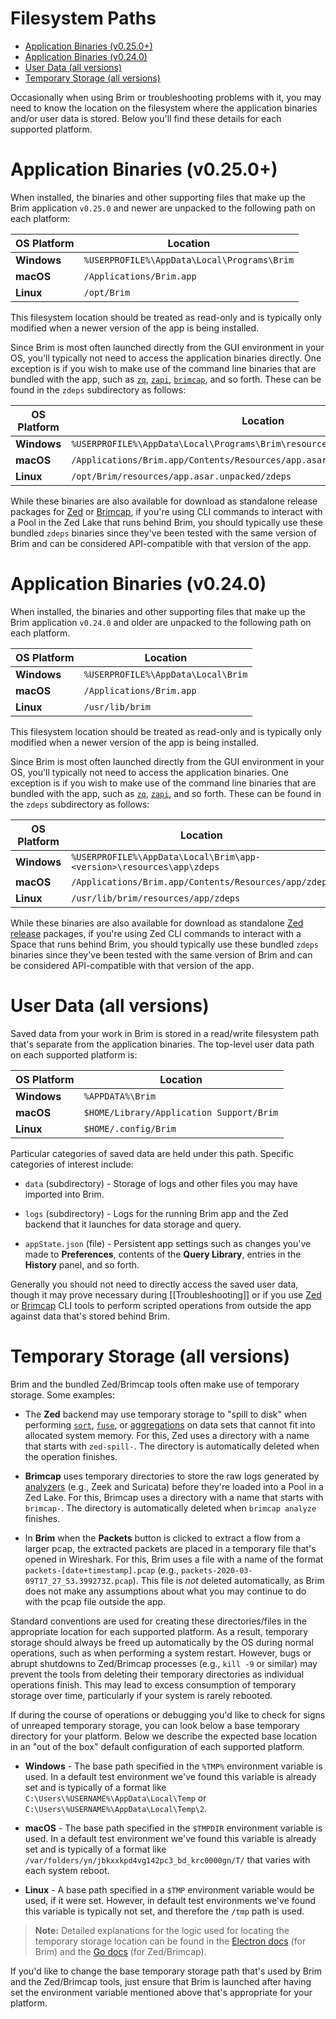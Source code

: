 # Filesystem Paths

- [Application Binaries (v0.25.0+)](#application-binaries-v0250)
- [Application Binaries (v0.24.0)](#application-binaries-v0240)
- [User Data (all versions)](#user-data-all-versions)
- [Temporary Storage (all versions)](#temporary-storage-all-versions)

Occasionally when using Brim or troubleshooting problems with it, you may need
to know the location on the filesystem where the application binaries and/or user
data is stored. Below you'll find these details for each supported platform.

# Application Binaries (v0.25.0+)

When installed, the binaries and other supporting files that make up the Brim
application `v0.25.0` and newer are unpacked to the following path on each
platform:

|**OS Platform**|**Location**                                 |
|---------------|---------------------------------------------|
| **Windows**   | `%USERPROFILE%\AppData\Local\Programs\Brim` |
| **macOS**     | `/Applications/Brim.app`                    |
| **Linux**     | `/opt/Brim`                                 |

This filesystem location should be treated as read-only and is typically
only modified when a newer version of the app is being installed.

Since Brim is most often launched directly from the GUI environment in your OS,
you'll typically not need to access the application binaries directly. One
exception is if you wish to make use of the command line binaries that are
bundled with the app, such as [`zq`](https://github.com/brimdata/zed/tree/main/cmd/zed#zq),
[`zapi`](https://github.com/brimdata/zed/tree/main/cmd/zed#zapi),
[`brimcap`](https://github.com/brimdata/brimcap), and so forth. These can be
found in the `zdeps` subdirectory as follows:

|**OS Platform**|**Location**|
|---------------|------------|
| **Windows**   | `%USERPROFILE%\AppData\Local\Programs\Brim\resources\app.asar.unpacked\zdeps` |
| **macOS**     | `/Applications/Brim.app/Contents/Resources/app.asar.unpacked/zdeps` |
| **Linux**     | `/opt/Brim/resources/app.asar.unpacked/zdeps` |

While these binaries are also available for download as standalone release
packages for [Zed](https://github.com/brimdata/zed/releases) or [Brimcap](https://github.com/brimdata/brimcap/releases), if you're
using CLI commands to interact with a Pool in the Zed Lake that runs behind
Brim, you should typically use these bundled `zdeps` binaries since they've
been tested with the same version of Brim and can be considered API-compatible
with that version of the app.

# Application Binaries (v0.24.0)

When installed, the binaries and other supporting files that make up the Brim
application `v0.24.0` and older are unpacked to the following path on each
platform.

|**OS Platform**|**Location**                        |
|---------------|------------------------------------|
| **Windows**   | `%USERPROFILE%\AppData\Local\Brim` |
| **macOS**     | `/Applications/Brim.app`           |
| **Linux**     | `/usr/lib/brim`                    |


This filesystem location should be treated as read-only and is typically
only modified when a newer version of the app is being installed.

Since Brim is most often launched directly from the GUI environment in your OS,
you'll typically not need to access the application binaries. One exception is
if you wish to make use of the command line binaries that are bundled with the
app, such as [`zq`](https://github.com/brimdata/zed/tree/main/cmd/zed#zq),
[`zapi`](https://github.com/brimdata/zed/tree/main/cmd/zed#zapi), and so forth.
These can be found in the `zdeps` subdirectory as follows:

|**OS Platform**|**Location**|
|---------------|------------|
| **Windows**   | `%USERPROFILE%\AppData\Local\Brim\app-<version>\resources\app\zdeps` |
| **macOS**     | `/Applications/Brim.app/Contents/Resources/app/zdeps` |
| **Linux**     | `/usr/lib/brim/resources/app/zdeps` |

While these binaries are also available for download as standalone
[Zed release](https://github.com/brimdata/zed/releases) packages, if you're
using Zed CLI commands to interact with a Space that runs behind
Brim, you should typically use these bundled `zdeps` binaries since they've
been tested with the same version of Brim and can be considered API-compatible
with that version of the app.

# User Data (all versions)

Saved data from your work in Brim is stored in a read/write filesystem path
that's separate from the application binaries. The top-level user data path on
each supported platform is:

|**OS Platform**|**Location**                                          |
|---------------|------------------------------------------------------|
| **Windows**   | `%APPDATA%\Brim`                                     |
| **macOS**     | `$HOME/Library/Application Support/Brim`             |
| **Linux**     | `$HOME/.config/Brim`                                 |

Particular categories of saved data are held under this path. Specific
categories of interest include:

   * `data` (subdirectory) - Storage of logs and other files you may have
     imported into Brim.

   * `logs` (subdirectory) - Logs for the running Brim app and the Zed backend
     that it launches for data storage and query.

   * `appState.json` (file) - Persistent app settings such as changes you've
     made to **Preferences**, contents of the **Query Library**, entries
     in the **History** panel, and so forth.

Generally you should not need to directly access the saved user data, though
it may prove necessary during [[Troubleshooting]] or if you use
[Zed](https://github.com/brimdata/zed/blob/main/cmd/zed/README.md)
or [Brimcap](https://github.com/brimdata/brimcap/blob/main/README.md) CLI tools
to perform scripted operations from outside the app against data that's stored
behind Brim.

# Temporary Storage (all versions)

Brim and the bundled Zed/Brimcap tools often make use of temporary storage.
Some examples:

* The **Zed** backend may use temporary storage to "spill to disk" when
performing [`sort`](https://github.com/brimdata/zed/tree/main/docs/language/operators#sort),
[`fuse`](https://github.com/brimdata/zed/tree/main/docs/language/operators#fuse),
or [aggregations](https://github.com/brimdata/zed/blob/main/docs/language/aggregate-functions/README.md) on data sets that cannot fit into allocated system
memory. For this, Zed uses a directory with a name that starts with
`zed-spill-`. The directory is automatically deleted when the operation
finishes.

* **Brimcap** uses temporary directories to store the raw logs generated by
[analyzers](https://github.com/brimdata/brimcap#included-analyzers) (e.g.,
Zeek and Suricata) before they're loaded into a Pool in a Zed Lake. For this,
Brimcap uses a directory with a name that starts with `brimcap-`. The
directory is automatically deleted when `brimcap analyze` finishes.

* In **Brim** when the **Packets** button is clicked to extract a flow from
a larger pcap, the extracted packets are placed in a temporary file that's
opened in Wireshark. For this, Brim uses a file with a name of the format
`packets-[date+timestamp].pcap` (e.g., `packets-2020-03-09T17_27_53.399273Z.pcap`).
This file is _not_ deleted automatically, as Brim does not make any assumptions
about what you may continue to do with the pcap file outside the app.

Standard conventions are used for creating these directories/files in the
appropriate location for each supported platform. As a result, temporary
storage should always be freed up automatically by the OS during normal
operations, such as when performing a system restart. However, bugs or abrupt
shutdowns to Zed/Brimcap processes (e.g., `kill -9` or similar) may prevent
the tools from deleting their temporary directories as individual operations
finish. This may lead to excess consumption of temporary storage over time,
particularly if your system is rarely rebooted.

If during the course of operations or debugging you'd like to check for signs
of unreaped temporary storage, you can look below a base temporary directory
for your platform. Below we describe the expected base location in an "out of
the box" default configuration of each supported platform.

* **Windows** - The base path specified in the `%TMP%` environment variable
is used. In a default test environment we've found this variable is already
set and is typically of a format like
`C:\Users\%USERNAME%\AppData\Local\Temp` or
`C:\Users\%USERNAME%\AppData\Local\Temp\2`.

* **macOS** - The base path specified in the `$TMPDIR` environment variable is
used. In a default test environment we've found this variable is already set
and is typically of a format like `/var/folders/yn/jbkxxkpd4vg142pc3_bd_krc0000gn/T/`
that varies with each system reboot.

* **Linux** - A base path specified in a `$TMP` environment variable would be
used, if it were set. However, in default test environments we've found this
variable is typically not set, and therefore the `/tmp` path is used.

> **Note:** Detailed explanations for the logic used for locating the
temporary storage location can be found in the
[Electron docs](https://www.electronjs.org/docs/api/app#appgetpathname) (for Brim)
and the [Go docs](https://pkg.go.dev/os#TempDir) (for Zed/Brimcap).

If you'd like to change the base temporary storage path that's used by Brim
and the Zed/Brimcap tools, just ensure that Brim is launched after having set
the environment variable mentioned above that's appropriate for your platform.

